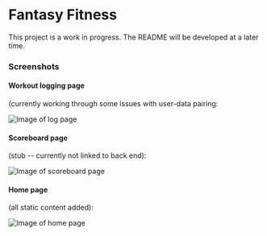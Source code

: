 # Fantasy Fitness #

This project is a work in progress. The README will be developed at a later time.

### Screenshots ###

#### Workout logging page #### 
(currently working through some issues with user-data pairing:

![Image of log page](http://imgur.com/UbkJEBD.png)

#### Scoreboard page ####
(stub -- currently not linked to back end):

![Image of scoreboard page](http://i.imgur.com/zWoJKxY.png)

#### Home page ####
(all static content added):

![Image of home page](http://i.imgur.com/pgIjyBY.png)